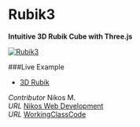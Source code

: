Rubik3
======

__Intuitive 3D Rubik Cube with Three.js__

[![Rubik3](/assets/rubik3.png)](http://foo123.github.com/examples/rubik3/)

###Live Example
* [3D Rubik](http://foo123.github.com/examples/rubik3/)


*Contributor* Nikos M.  
*URL* [Nikos Web Development](http://nikos-web-development.netai.net/ "Nikos Web Development")  
*URL* [WorkingClassCode](http://workingclasscode.uphero.com/ "Working Class Code")  
